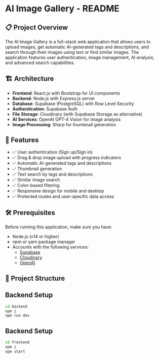 # AI Image Gallery - README

## 📋 Project Overview

The AI Image Gallery is a full-stack web application that allows users to upload images, get automatic AI-generated tags and descriptions, and search through their images using text or find similar images. The application features user authentication, image management, AI analysis, and advanced search capabilities.

## 🏗️ Architecture

- **Frontend**: React.js with Bootstrap for UI components
- **Backend**: Node.js with Express.js server
- **Database**: Supabase (PostgreSQL) with Row Level Security
- **Authentication**: Supabase Auth
- **File Storage**: Cloudinary (with Supabase Storage as alternative)
- **AI Services**: OpenAI GPT-4 Vision for image analysis
- **Image Processing**: Sharp for thumbnail generation

## 🚀 Features

- ✅ User authentication (Sign up/Sign in)
- ✅ Drag & drop image upload with progress indicators
- ✅ Automatic AI-generated tags and descriptions
- ✅ Thumbnail generation
- ✅ Text search by tags and descriptions
- ✅ Similar image search
- ✅ Color-based filtering
- ✅ Responsive design for mobile and desktop
- ✅ Protected routes and user-specific data access

## 🛠️ Prerequisites

Before running this application, make sure you have:

- Node.js (v14 or higher)
- npm or yarn package manager
- Accounts with the following services:
  - [Supabase](https://supabase.com/)
  - [Cloudinary](https://cloudinary.com/)
  - [OpenAI](https://openai.com/)

## 📁 Project Structure

## Backend Setup
```bash
cd backend
npm i
npm run dev
``` 

## Backend Setup
```bash
cd frontend
npm i
npm start
```
